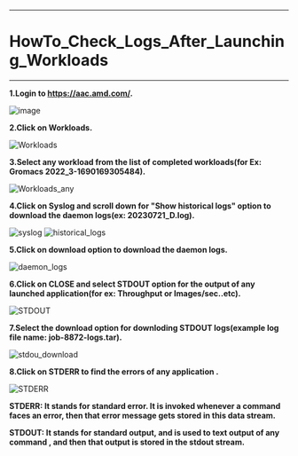 ***

# HowTo_Check_Logs_After_Launching_Workloads

***

 **1.Login to https://aac.amd.com/.**
  
   ![image](https://github.com/gurumohan123/AMDAcceleratorCloudGuides/assets/137781570/d0ec09a6-d268-4ae8-9479-51a0a7e99f11)
   
 **2.Click on Workloads.**
 
   ![Workloads](https://github.com/gurumohan123/AMDAcceleratorCloudGuides/assets/137781570/d7a4f29c-c075-40bd-9cd5-42fef486580f)
   
 **3.Select any workload from the list of completed workloads(for Ex: Gromacs 2022_3-1690169305484).**
 
   ![Workloads_any](https://github.com/gurumohan123/AMDAcceleratorCloudGuides/assets/137781570/7ad05cd1-8887-4641-9c2a-d17e5dff9ffd)
   
 **4.Click on Syslog and scroll down for "Show historical logs" option to download the daemon logs(ex: 20230721_D.log).**
 
   ![syslog](https://github.com/gurumohan123/AMDAcceleratorCloudGuides/assets/137781570/ecd69ae6-2002-46fe-bd10-6b8bb175a461)
   ![historical_logs](https://github.com/gurumohan123/AMDAcceleratorCloudGuides/assets/137781570/c3ddc6bb-9a7e-4f9a-af15-4e6521581ba7)

 **5.Click on download option to download the daemon logs.**
 
   ![daemon_logs](https://github.com/gurumohan123/AMDAcceleratorCloudGuides/assets/137781570/fdca1818-8aff-44d2-a659-4e5e75c238de)

 **6.Click on CLOSE and select STDOUT option for the output of any launched application(for ex: Throughput or Images/sec..etc).**
 
   ![STDOUT](https://github.com/gurumohan123/AMDAcceleratorCloudGuides/assets/137781570/682938f0-4646-42c9-a747-269b197249da)
   
 **7.Select the download option for downloding STDOUT logs(example log file name: job-8872-logs.tar).**
 
   ![stdou_download](https://github.com/gurumohan123/AMDAcceleratorCloudGuides/assets/137781570/28d1d929-9f8c-4f10-8778-21cbc8bac864)
   
 **8.Click on STDERR to find the errors of any application .**
 
   ![STDERR](https://github.com/gurumohan123/AMDAcceleratorCloudGuides/assets/137781570/f63e7fac-3ae3-4a5a-b8f2-95dd2534875f)

  **STDERR: It stands for standard error. It is invoked whenever a command faces an error, then that error message gets stored in this data stream.**
  
  **STDOUT: It stands for standard output, and is used to text output of any command , and then that output is stored in the stdout stream.**













